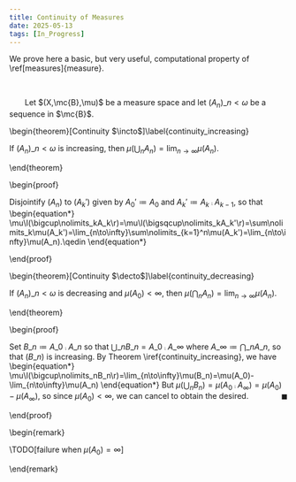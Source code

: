 ```yaml
---
title: Continuity of Measures
date: 2025-05-13
tags: [In_Progress]
---
```


We prove here a basic, but very useful, computational property of \ref[measures]{measure}.

<br>

&emsp;&emsp;Let $(X,\mc{B},\mu)$ be a measure space and let $(A_n)\_{n<\omega}$ be a sequence in $\mc{B}$.

\begin{theorem}[Continuity $\incto$]\label{continuity_increasing}

If $(A_n)\_{n<\omega}$ is increasing, then $\mu(\bigcup_nA_n)=\lim_{n\to\infty}\mu(A_n)$.

\end{theorem}

\begin{proof}

Disjointify $(A_n)$ to $(A_k')$ given by $A_0'\coloneqq A_0$ and $A_k'\coloneqq A_k\comp A_{k-1}$, so that
\begin{equation*}
    \mu\l(\bigcup\nolimits_kA_k\r)=\mu\l(\bigsqcup\nolimits_kA_k'\r)=\sum\nolimits_k\mu(A_k')=\lim_{n\to\infty}\sum\nolimits_{k=1}^n\mu(A_k')=\lim_{n\to\infty}\mu(A_n).\qedin
\end{equation*}

\end{proof}

\begin{theorem}[Continuity $\decto$]\label{continuity_decreasing}

If $(A_n)\_{n<\omega}$ is decreasing and $\mu(A_0)<\infty$, then $\mu(\bigcap_nA_n)=\lim_{n\to\infty}\mu(A_n)$.

\end{theorem}

\begin{proof}

Set $B\_n\coloneqq A\_0\comp A\_n$ so that $\bigcup\_nB\_n=A\_0\comp A\_\infty$ where $A\_\infty\coloneqq\bigcap\_nA\_n$, so that $(B\_n)$ is increasing. By Theorem \iref{continuity_increasing}, we have
\begin{equation*}
    \mu\l(\bigcup\nolimits\_nB\_n\r)=\lim\_{n\to\infty}\mu(B\_n)=\mu(A\_0)-\lim\_{n\to\infty}\mu(A\_n)
\end{equation*}
But $\mu(\bigcup_nB_n)=\mu(A_0\comp A_\infty)=\mu(A_0)-\mu(A_\infty)$, so since $\mu(A_0)<\infty$, we can cancel to obtain the desired.<span style="float:right;">$\blacksquare$</span>

\end{proof}

\begin{remark}

\TODO[failure when $\mu(A_0)=\infty$]

\end{remark}
